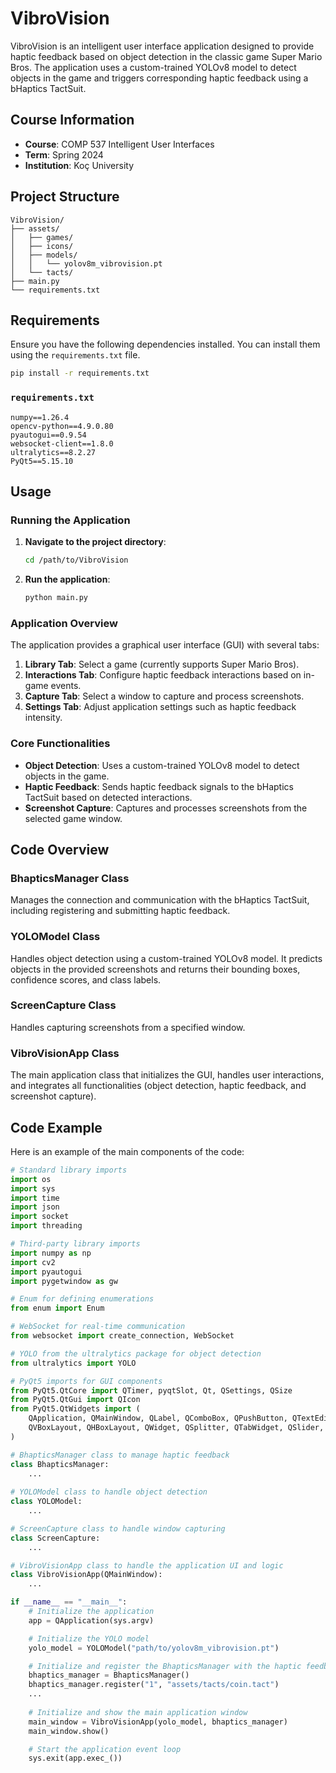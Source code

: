 # VibroVision

VibroVision is an intelligent user interface application designed to provide haptic feedback based on object detection in the classic game Super Mario Bros. The application uses a custom-trained YOLOv8 model to detect objects in the game and triggers corresponding haptic feedback using a bHaptics TactSuit.

## Course Information

- **Course**: COMP 537 Intelligent User Interfaces
- **Term**: Spring 2024
- **Institution**: Koç University

## Project Structure

```
VibroVision/
├── assets/
│   ├── games/
│   ├── icons/
│   ├── models/
│   │   └── yolov8m_vibrovision.pt
│   └── tacts/
├── main.py
└── requirements.txt
```

## Requirements

Ensure you have the following dependencies installed. You can install them using the `requirements.txt` file.

```sh
pip install -r requirements.txt
```

### `requirements.txt`

```
numpy==1.26.4
opencv-python==4.9.0.80
pyautogui==0.9.54
websocket-client==1.8.0
ultralytics==8.2.27
PyQt5==5.15.10
```

## Usage

### Running the Application

1. **Navigate to the project directory**:
    ```sh
    cd /path/to/VibroVision
    ```

2. **Run the application**:
    ```sh
    python main.py
    ```

### Application Overview

The application provides a graphical user interface (GUI) with several tabs:

1. **Library Tab**: Select a game (currently supports Super Mario Bros).
2. **Interactions Tab**: Configure haptic feedback interactions based on in-game events.
3. **Capture Tab**: Select a window to capture and process screenshots.
4. **Settings Tab**: Adjust application settings such as haptic feedback intensity.

### Core Functionalities

- **Object Detection**: Uses a custom-trained YOLOv8 model to detect objects in the game.
- **Haptic Feedback**: Sends haptic feedback signals to the bHaptics TactSuit based on detected interactions.
- **Screenshot Capture**: Captures and processes screenshots from the selected game window.

## Code Overview

### BhapticsManager Class

Manages the connection and communication with the bHaptics TactSuit, including registering and submitting haptic feedback.

### YOLOModel Class

Handles object detection using a custom-trained YOLOv8 model. It predicts objects in the provided screenshots and returns their bounding boxes, confidence scores, and class labels.

### ScreenCapture Class

Handles capturing screenshots from a specified window.

### VibroVisionApp Class

The main application class that initializes the GUI, handles user interactions, and integrates all functionalities (object detection, haptic feedback, and screenshot capture).

## Code Example

Here is an example of the main components of the code:

```python
# Standard library imports
import os
import sys
import time
import json
import socket
import threading

# Third-party library imports
import numpy as np
import cv2
import pyautogui
import pygetwindow as gw

# Enum for defining enumerations
from enum import Enum

# WebSocket for real-time communication
from websocket import create_connection, WebSocket

# YOLO from the ultralytics package for object detection
from ultralytics import YOLO

# PyQt5 imports for GUI components
from PyQt5.QtCore import QTimer, pyqtSlot, Qt, QSettings, QSize
from PyQt5.QtGui import QIcon
from PyQt5.QtWidgets import (
    QApplication, QMainWindow, QLabel, QComboBox, QPushButton, QTextEdit,
    QVBoxLayout, QHBoxLayout, QWidget, QSplitter, QTabWidget, QSlider, QGridLayout, QToolButton
)

# BhapticsManager class to manage haptic feedback
class BhapticsManager:
    ...
    
# YOLOModel class to handle object detection
class YOLOModel:
    ...

# ScreenCapture class to handle window capturing
class ScreenCapture:
    ...

# VibroVisionApp class to handle the application UI and logic
class VibroVisionApp(QMainWindow):
    ...

if __name__ == "__main__":
    # Initialize the application
    app = QApplication(sys.argv)

    # Initialize the YOLO model
    yolo_model = YOLOModel("path/to/yolov8m_vibrovision.pt")

    # Initialize and register the BhapticsManager with the haptic feedback assets
    bhaptics_manager = BhapticsManager()
    bhaptics_manager.register("1", "assets/tacts/coin.tact")
    ...
    
    # Initialize and show the main application window
    main_window = VibroVisionApp(yolo_model, bhaptics_manager)
    main_window.show()

    # Start the application event loop
    sys.exit(app.exec_())
```